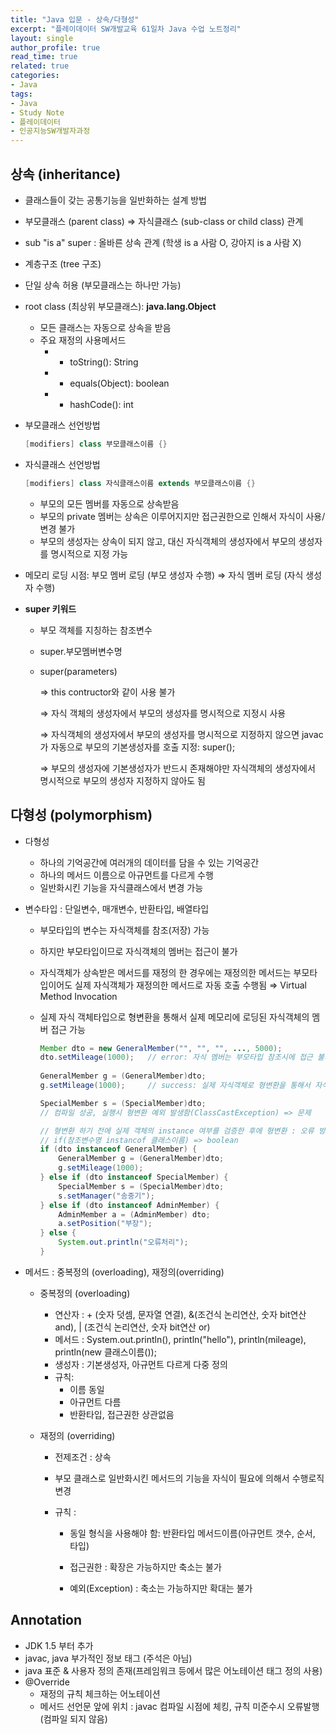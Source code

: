 ```yaml
---
title: "Java 입문 - 상속/다형성"
excerpt: "플레이데이터 SW개발교육 61일차 Java 수업 노트정리"
layout: single
author_profile: true
read_time: true
related: true
categories:
- Java
tags:
- Java
- Study Note
- 플레이데이터
- 인공지능SW개발자과정
---
```




## 상속 (inheritance)

- 클래스들이 갖는 공통기능을 일반화하는 설계 방법

- 부모클래스 (parent class) ⇒ 자식클래스 (sub-class or child class) 관계

- sub "is a" super : 올바른 상속 관계  (학생 is a 사람 O, 강아지 is a 사람 X)

- 계층구조 (tree 구조)

- 단일 상속 허용 (부모클래스는 하나만 가능)

- root class (최상위 부모클래스): **java.lang.Object**

  - 모든 클래스는 자동으로 상속을 받음
  - 주요 재정의 사용메서드
    - - toString(): String
    - - equals(Object): boolean
    - - hashCode(): int

- 부모클래스 선언방법

  ```java
  [modifiers] class 부모클래스이름 {}
  ```

- 자식클래스 선언방법

  ```java
  [modifiers] class 자식클래스이름 extends 부모클래스이름 {}
  ```

  - 부모의 모든 멤버를 자동으로 상속받음
  - 부모의 private 멤버는 상속은 이루어지지만 접근권한으로 인해서 자식이 사용/변경 불가
  - 부모의 생성자는 상속이 되지 않고, 대신 자식객체의 생성자에서 부모의 생성자를 명시적으로 지정 가능

- 메모리 로딩 시점: 부모 멤버 로딩 (부모 생성자 수행) ⇒ 자식 멤버 로딩 (자식 생성자 수행)

- **super 키워드**

  - 부모 객체를 지칭하는 참조변수

  - super.부모멤버변수명

  - super(parameters)

    ⇒ this contructor와 같이 사용 불가

    ⇒ 자식 객체의 생성자에서 부모의 생성자를 명시적으로 지정시 사용

    ⇒ 자식객체의 생성자에서 부모의 생성자를 명시적으로 지정하지 않으면 javac가 자동으로 부모의 기본생성자를 호출 지정: super();

    ⇒ 부모의 생성자에 기본생성자가 반드시 존재해야만 자식객체의 생성자에서 명시적으로 부모의 생성자 지정하지 않아도 됨

    

## 다형성 (polymorphism)

- 다형성

  - 하나의 기억공간에 여러개의 데이터를 담을 수 있는 기억공간
  - 하나의 메서드 이름으로 아규먼트를 다르게 수행
  - 일반화시킨 기능을 자식클래스에서 변경 가능

- 변수타입 : 단일변수, 매개변수, 반환타입, 배열타입

  - 부모타입의 변수는 자식객체를 참조(저장) 가능

  - 하지만 부모타입이므로 자식객체의 멤버는 접근이 불가

  - 자식객체가 상속받은 메서드를 재정의 한 경우에는 재정의한 메서드는 부모타입이어도 실제 자식객체가 재정의한 메서드로 자동 호출 수행됨 ⇒ Virtual Method Invocation

  - 실제 자식 객체타입으로 형변환을 통해서 실제 메모리에 로딩된 자식객체의 멤버 접근 가능

    ```java
    Member dto = new GeneralMember("", "", "", ..., 5000);
    dto.setMileage(1000); 	// error: 자식 멤버는 부모타입 참조시에 접근 불가
    		
    GeneralMember g = (GeneralMember)dto;
    g.setMileage(1000);		// success: 실제 자식객체로 형변환을 통해서 자식의 마일리지 멤버 접근 가능함
    
    SpecialMember s = (SpecialMember)dto; 
    // 컴파일 성공, 실행시 형변환 예외 발생함(ClassCastException) => 문제
    
    // 형변환 하기 전에 실제 객체의 instance 여부를 검증한 후에 형변환 : 오류 방지(안정성)
    // if(참조변수명 instancof 클래스이름) => boolean
    if (dto instanceof GeneralMember) {
    	GeneralMember g = (GeneralMember)dto;
    	g.setMileage(1000);
    } else if (dto instanceof SpecialMember) {
    	SpecialMember s = (SpecialMember)dto;
    	s.setManager("송중기");
    } else if (dto instanceof AdminMember) {
    	AdminMember a = (AdminMember) dto;
    	a.setPosition("부장");
    } else {
    	System.out.println("오류처리");
    }
    ```

- 메서드 : 중복정의 (overloading), 재정의(overriding)

  - 중복정의 (overloading)

    - 연산자 : + (숫자 덧셈, 문자열 연결), &(조건식 논리연산, 숫자 bit연산 and), | (조건식 논리연산, 숫자 bit연산 or)
    - 메서드 : System.out.println(), println("hello"), println(mileage), println(new 클래스이름());
    - 생성자 : 기본생성자, 아규먼트 다르게 다중 정의
    - 규칙:
      - 이름 동일
      - 아규먼트 다름
      - 반환타입, 접근권한 상관없음

  - 재정의 (overriding)

    - 전제조건 : 상속

    - 부모 클래스로 일반화시킨 메서드의 기능을 자식이 필요에 의해서 수행로직 변경

    - 규칙 :

      - 동일 형식을 사용해야 함: 반환타입 메서드이름(아규먼트 갯수, 순서, 타입)

      - 접근권한 : 확장은 가능하지만 축소는 불가

      - 예외(Exception) : 축소는 가능하지만 확대는 불가

        

## Annotation

- JDK 1.5 부터 추가
- javac, java 부가적인 정보 태그 (주석은 아님)
- java 표준 & 사용자 정의 존재(프레임워크 등에서 많은 어노테이션 태그 정의 사용)
- @Override
  - 재정의 규칙 체크하는 어노테이션
  - 메서드 선언문 앞에 위치 : javac 컴파일 시점에 체킹, 규칙 미준수시 오류발행 (컴파일 되지 않음)
